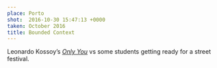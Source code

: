 ```yaml
---
place: Porto
shot:  2016-10-30 15:47:13 +0000
taken: October 2016
title: Bounded Context
---
```


Leonardo Kossoy’s [_Only You_](http://leonardokossoy.com.br/en/only-you) vs some students getting ready for a street festival.
